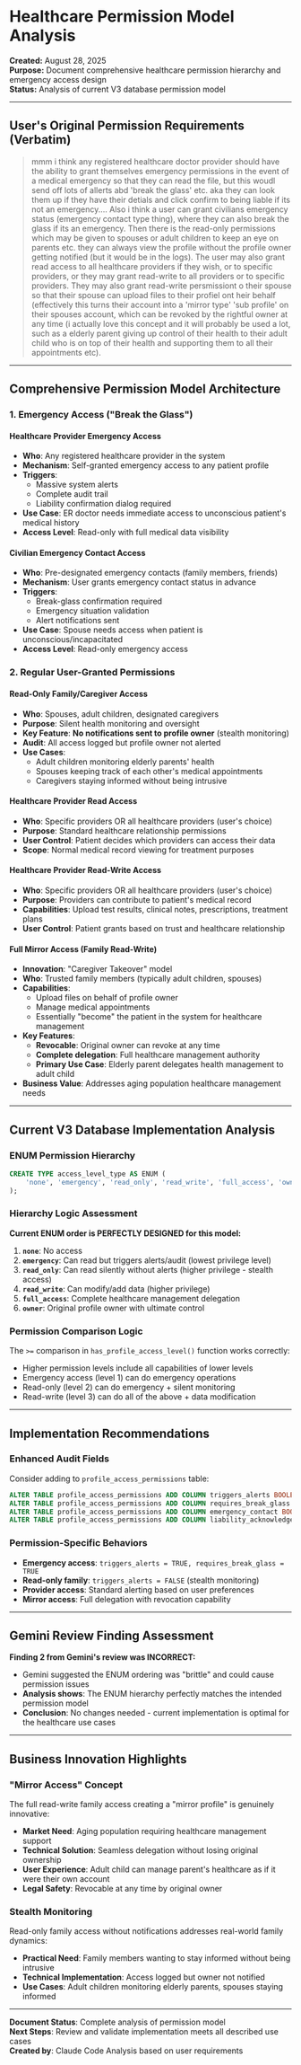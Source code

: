 # Healthcare Permission Model Analysis

**Created:** August 28, 2025  
**Purpose:** Document comprehensive healthcare permission hierarchy and emergency access design  
**Status:** Analysis of current V3 database permission model

---

## User's Original Permission Requirements (Verbatim)

> mmm i think any registered healthcare doctor provider should have the ability to grant themselves emergency permissions in the event of a medical emergency so that they can read the file, but this woudl send off lots of allerts abd 'break the glass' etc. aka they can look them up if they have their detials and click confirm to being liable if its not an emergency.... Also i think a user can grant civilians emergency status (emergency contact type thing), where they can also break the glass if its an emergency. Then there is the read-only permissions which may be given to spouses or adult children to keep an eye on parents etc. they can always view the profile without the profile owner getting notified (but it would be in the logs). The user may also grant read access to all healthcare providers if they wish, or to specific providers, or they may grant read-write to all providers or to specific providers. They may also grant read-write persmissiont o their spouse so that their spouse can upload files to their profiel ont heir behalf (effectively this turns their account into a 'mirror type' 'sub profile' on their spouses account, which can be revoked by the rightful owner at any time (i actually love this concept and it will probably be used a lot, such as a elderly parent giving up control of their health to their adult child who is on top of their health and supporting them to all their appointments etc).

---

## Comprehensive Permission Model Architecture

### **1. Emergency Access ("Break the Glass")**

#### **Healthcare Provider Emergency Access**
- **Who**: Any registered healthcare provider in the system
- **Mechanism**: Self-granted emergency access to any patient profile
- **Triggers**: 
  - Massive system alerts
  - Complete audit trail
  - Liability confirmation dialog required
- **Use Case**: ER doctor needs immediate access to unconscious patient's medical history
- **Access Level**: Read-only with full medical data visibility

#### **Civilian Emergency Contact Access**
- **Who**: Pre-designated emergency contacts (family members, friends)
- **Mechanism**: User grants emergency contact status in advance
- **Triggers**:
  - Break-glass confirmation required
  - Emergency situation validation
  - Alert notifications sent
- **Use Case**: Spouse needs access when patient is unconscious/incapacitated
- **Access Level**: Read-only emergency access

### **2. Regular User-Granted Permissions**

#### **Read-Only Family/Caregiver Access**
- **Who**: Spouses, adult children, designated caregivers
- **Purpose**: Silent health monitoring and oversight
- **Key Feature**: **No notifications sent to profile owner** (stealth monitoring)
- **Audit**: All access logged but profile owner not alerted
- **Use Cases**:
  - Adult children monitoring elderly parents' health
  - Spouses keeping track of each other's medical appointments
  - Caregivers staying informed without being intrusive

#### **Healthcare Provider Read Access**
- **Who**: Specific providers OR all healthcare providers (user's choice)
- **Purpose**: Standard healthcare relationship permissions
- **User Control**: Patient decides which providers can access their data
- **Scope**: Normal medical record viewing for treatment purposes

#### **Healthcare Provider Read-Write Access**
- **Who**: Specific providers OR all healthcare providers (user's choice)
- **Purpose**: Providers can contribute to patient's medical record
- **Capabilities**: Upload test results, clinical notes, prescriptions, treatment plans
- **User Control**: Patient grants based on trust and healthcare relationship

#### **Full Mirror Access (Family Read-Write)**
- **Innovation**: "Caregiver Takeover" model
- **Who**: Trusted family members (typically adult children, spouses)
- **Capabilities**: 
  - Upload files on behalf of profile owner
  - Manage medical appointments
  - Essentially "become" the patient in the system for healthcare management
- **Key Features**:
  - **Revocable**: Original owner can revoke at any time
  - **Complete delegation**: Full healthcare management authority
  - **Primary Use Case**: Elderly parent delegates health management to adult child
- **Business Value**: Addresses aging population healthcare management needs

---

## Current V3 Database Implementation Analysis

### **ENUM Permission Hierarchy**
```sql
CREATE TYPE access_level_type AS ENUM (
    'none', 'emergency', 'read_only', 'read_write', 'full_access', 'owner'
);
```

### **Hierarchy Logic Assessment**
**Current ENUM order is PERFECTLY DESIGNED for this model:**

1. **`none`**: No access
2. **`emergency`**: Can read but triggers alerts/audit (lowest privilege level)
3. **`read_only`**: Can read silently without alerts (higher privilege - stealth access)
4. **`read_write`**: Can modify/add data (higher privilege)
5. **`full_access`**: Complete healthcare management delegation
6. **`owner`**: Original profile owner with ultimate control

### **Permission Comparison Logic**
The `>=` comparison in `has_profile_access_level()` function works correctly:
- Higher permission levels include all capabilities of lower levels
- Emergency access (level 1) can do emergency operations
- Read-only (level 2) can do emergency + silent monitoring
- Read-write (level 3) can do all of the above + data modification

---

## Implementation Recommendations

### **Enhanced Audit Fields**
Consider adding to `profile_access_permissions` table:
```sql
ALTER TABLE profile_access_permissions ADD COLUMN triggers_alerts BOOLEAN DEFAULT TRUE;
ALTER TABLE profile_access_permissions ADD COLUMN requires_break_glass BOOLEAN DEFAULT FALSE;
ALTER TABLE profile_access_permissions ADD COLUMN emergency_contact BOOLEAN DEFAULT FALSE;
ALTER TABLE profile_access_permissions ADD COLUMN liability_acknowledged BOOLEAN DEFAULT FALSE;
```

### **Permission-Specific Behaviors**
- **Emergency access**: `triggers_alerts = TRUE, requires_break_glass = TRUE`
- **Read-only family**: `triggers_alerts = FALSE` (stealth monitoring)
- **Provider access**: Standard alerting based on user preferences
- **Mirror access**: Full delegation with revocation capability

---

## Gemini Review Finding Assessment

**Finding 2 from Gemini's review was INCORRECT:**
- Gemini suggested the ENUM ordering was "brittle" and could cause permission issues
- **Analysis shows**: The ENUM hierarchy perfectly matches the intended permission model
- **Conclusion**: No changes needed - current implementation is optimal for the healthcare use cases

---

## Business Innovation Highlights

### **"Mirror Access" Concept**
The full read-write family access creating a "mirror profile" is genuinely innovative:
- **Market Need**: Aging population requiring healthcare management support
- **Technical Solution**: Seamless delegation without losing original ownership
- **User Experience**: Adult child can manage parent's healthcare as if it were their own account
- **Legal Safety**: Revocable at any time by original owner

### **Stealth Monitoring**
Read-only family access without notifications addresses real-world family dynamics:
- **Practical Need**: Family members wanting to stay informed without being intrusive
- **Technical Implementation**: Access logged but owner not notified
- **Use Cases**: Adult children monitoring elderly parents, spouses staying informed

---

**Document Status**: Complete analysis of permission model  
**Next Steps**: Review and validate implementation meets all described use cases  
**Created by**: Claude Code Analysis based on user requirements